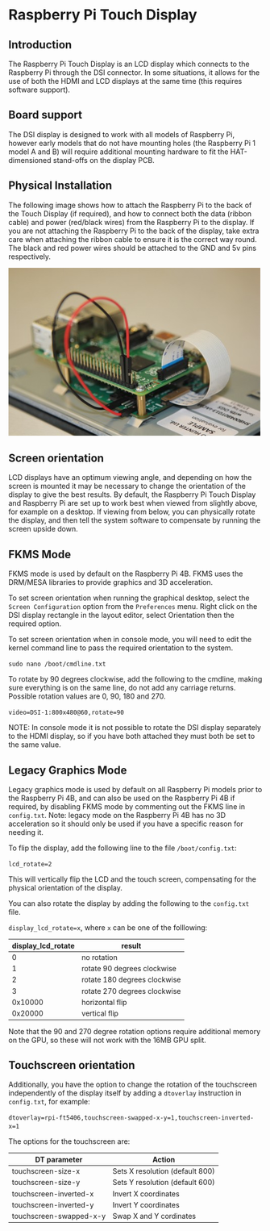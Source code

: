 # Raspberry Pi Touch Display
## Introduction
The Raspberry Pi Touch Display is an LCD display which connects to the Raspberry Pi through the DSI connector. In some situations, it allows for the use of both the HDMI and LCD displays at the same time (this requires software support).

## Board support
The DSI display is designed to work with all models of Raspberry Pi, however early models that do not have mounting holes (the Raspberry Pi 1 model A and B) will require additional mounting hardware to fit the HAT-dimensioned stand-offs on the display PCB.

## Physical Installation
The following image shows how to attach the Raspberry Pi to the back of the Touch Display (if required), and how to connect both the data (ribbon cable) and power (red/black wires) from the Raspberry Pi to the display. If you are not attaching the Raspberry Pi to the back of the display, take extra care when attaching the ribbon cable to ensure it is the correct way round. The black and red power wires should be attached to the GND and 5v pins respectively.

![GitHub Logo](/touch.jpg)

## Screen orientation
LCD displays have an optimum viewing angle, and depending on how the screen is mounted it may be necessary to change the orientation of the display to give the best results. By default, the Raspberry Pi Touch Display and Raspberry Pi are set up to work best when viewed from slightly above, for example on a desktop. If viewing from below, you can physically rotate the display, and then tell the system software to compensate by running the screen upside down.

## FKMS Mode
FKMS mode is used by default on the Raspberry Pi 4B. FKMS uses the DRM/MESA libraries to provide graphics and 3D acceleration.

To set screen orientation when running the graphical desktop, select the `Screen Configuration` option from the `Preferences` menu. Right click on the DSI display rectangle in the layout editor, select Orientation then the required option.

To set screen orientation when in console mode, you will need to edit the kernel command line to pass the required orientation to the system.

```sudo nano /boot/cmdline.txt```

To rotate by 90 degrees clockwise, add the following to the cmdline, making sure everything is on the same line, do not add any carriage returns. Possible rotation values are 0, 90, 180 and 270.

```video=DSI-1:800x480@60,rotate=90```

NOTE: In console mode it is not possible to rotate the DSI display separately to the HDMI display, so if you have both attached they must both be set to the same value.

## Legacy Graphics Mode
Legacy graphics mode is used by default on all Raspberry Pi models prior to the Raspberry Pi 4B, and can also be used on the Raspberry Pi 4B if required, by disabling FKMS mode by commenting out the FKMS line in ``config.txt``. Note: legacy mode on the Raspberry Pi 4B has no 3D acceleration so it should only be used if you have a specific reason for needing it.

To flip the display, add the following line to the file ``/boot/config.txt``:

``lcd_rotate=2``

This will vertically flip the LCD and the touch screen, compensating for the physical orientation of the display.

You can also rotate the display by adding the following to the ``config.txt`` file.

``display_lcd_rotate=x``, where `x` can be one of the folllowing:

**display_lcd_rotate** | **result**
------------ | -------------
0	| no rotation
1	| rotate 90 degrees clockwise
2	| rotate 180 degrees clockwise
3	| rotate 270 degrees clockwise
0x10000	| horizontal flip
0x20000	| vertical flip

Note that the 90 and 270 degree rotation options require additional memory on the GPU, so these will not work with the 16MB GPU split.

## Touchscreen orientation
Additionally, you have the option to change the rotation of the touchscreen independently of the display itself by adding a `dtoverlay` instruction in `config.txt`, for example:

```dtoverlay=rpi-ft5406,touchscreen-swapped-x-y=1,touchscreen-inverted-x=1```

The options for the touchscreen are:

**DT parameter**	| **Action**
------------ | -------------
touchscreen-size-x	| Sets X resolution (default 800)
touchscreen-size-y	| Sets Y resolution (default 600)
touchscreen-inverted-x	| Invert X coordinates
touchscreen-inverted-y	| Invert Y coordinates
touchscreen-swapped-x-y	| Swap X and Y cordinates

